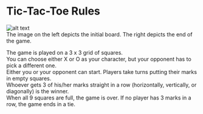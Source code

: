 # Tic-Tac-Toe Rules

![alt text](https://www.google.com/url?sa=i&url=https%3A%2F%2Fmathworld.wolfram.com%2FTic-Tac-Toe.html&psig=AOvVaw2wRpkOFr7g_gpEPg1_MKcB&ust=1641980070906000&source=images&cd=vfe&ved=0CAsQjRxqFwoTCLC3lMyyqfUCFQAAAAAdAAAAABAD) <br />
The image on the left depicts the initial board. The right depicts the end of the game.

The game is played on a 3 x 3 grid of squares. <br/>
You can choose either X or O as your character, but your opponent has to pick a different one. <br/>
Either you or your opponent can start. Players take turns putting their marks in empty squares. <br/>
Whoever gets 3 of his/her marks straight in a row (horizontally, vertically, or diagonally) is the winner. <br/>
When all 9 squares are full, the game is over. If no player has 3 marks in a row, the game ends in a tie. <br/>
